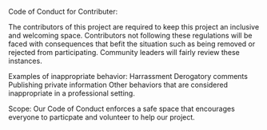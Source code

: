 Code of Conduct for Contributer: 

The contributors of this project are required to keep this project an inclusive and welcoming space. Contributors not following these regulations will be faced with consequences that befit the situation such as being removed or rejected from participating. Community leaders will fairly review these instances. 

Examples of inappropriate behavior: 
Harrassment 
Derogatory comments
Publishing private information
Other behaviors that are considered inappropriate in a professional setting.

Scope:
Our Code of Conduct enforces a safe space that encourages everyone to particpate and volunteer to help our project.